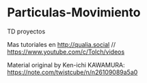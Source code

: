 # Particulas-Movimiento

TD proyectos

Mas tutoriales en http://qualia.social // https://www.youtube.com/c/Tolch/videos

Material original by Ken-ichi KAWAMURA: https://note.com/twistcube/n/n26109089a5a0
